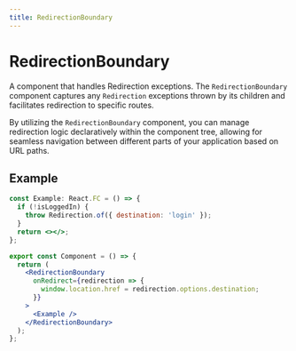 ```yaml
---
title: RedirectionBoundary
---
```


# RedirectionBoundary

A component that handles Redirection exceptions.
The `RedirectionBoundary` component captures any `Redirection` exceptions thrown by its children and facilitates redirection to specific routes.

By utilizing the `RedirectionBoundary` component, you can manage redirection logic declaratively within the component tree, allowing for seamless navigation between different parts of your application based on URL paths.

## Example

```jsx
const Example: React.FC = () => {
  if (!isLoggedIn) {
    throw Redirection.of({ destination: 'login' });
  }
  return <></>;
};

export const Component = () => {
  return (
    <RedirectionBoundary
      onRedirect={redirection => {
        window.location.href = redirection.options.destination;
      }}
    >
      <Example />
    </RedirectionBoundary>
  );
};
```
